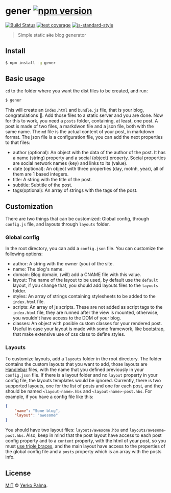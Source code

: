 # gener [![npm version](https://img.shields.io/npm/v/gener.svg?style=flat-square)](https://www.npmjs.com/package/gener) 
[![Build Status](https://img.shields.io/travis/YerkoPalma/gener/master.svg?style=flat-square)](https://travis-ci.org/YerkoPalma/gener) [![test coverage](https://img.shields.io/codecov/c/github/yerkopalma/gener/master.svg?style=flat-square)](https://codecov.io/github/yerkopalma/gener) [![js-standard-style](https://img.shields.io/badge/code%20style-standard-brightgreen.svg?style=flat-square)](https://github.com/feross/standard)

> Simple static ~~site~~ blog generator

## Install

```bash
$ npm install -g gener
```

## Basic usage

`cd` to the folder where you want the dist files to be created, and run:

```bash
$ gener
```

This will create an `index.html` and `bundle.js` file, that is your blog, congratulations :tada:. Add those files to a static server and you are done.
Now for this to work, you need a `posts` folder, containing, at least, one post. A post is made of two files, a markdwon file and a json file, both with the same name.
The `md` file is the actual content of your post, in markdown format. The json file is a configuration file, you can add the next properties to that files:

- author (optional): An object with the data of the author of the post. It has a name (string) property and a social (object) property. Social properties are social network names (key) and links to its (value).
- date (optional): An object with three properties (day, motnh, year), all of them are 1 based integers.
- title: A string with the title of the post.
- subtitle: Subtitle of the post.
- tags(optional): An array of strings with the tags of the post.

## Customization

There are two things that can be customized: Global config, through `config.js` file, and layouts through `layouts` folder.

### Global config

In the root directory, you can add a `config.json` file. You can customize the following options:

- author: A string with the owner (you) of the site.
- name: The blog's name.
- domain: Blog domain, (will) add a CNAME file with this value.
- layout: The name of the layout to be used, by default use the `default` layout, if you change that, you should add layouts files to the `layouts` folder.
- styles: An array of strings containing stylesheets to be added to the `index.html` file.
- scripts: An array of js scripts. These are not added as script tags to the `index.html` file, they are runned after the view is mounted, otherwise, you wouldn't have access to the DOM of your blog.
- classes: An object with posible custom classes for your rendered post. Useful in case your layout is made with some framework, like [bootstrap](http://getbootstrap.com/), that make extensive use of css class to define styles.

### Layouts

To customize layouts, add a `layouts` folder in the root directory. The folder contains the custom layouts that you want to add, those layouts are [Handlebar](http://handlebarsjs.com/) files, with the name that you defined previously in your `config.json` file.
If there is a layout folder and no `layout` property in your config file, the layouts templates would be ignored.
Currently, there is two supported layouts, one for the list of posts and one for each post, and they should be named `<layout-name>.hbs` and `<layout-name>-post.hbs`.
For example, if you have a config file like this:

```json
{
    "name": "Some blog",
    "layout": "awesome"
}
```

You should have two layout files: `layouts/awesome.hbs` and `layouts/awesome-post.hbs`. Also, keep in mind that the post layout have access to each post config property and to a `content` property, with the html of your post, so you must [use triple braces](http://handlebarsjs.com/#html-escaping), and the main layout have access to the properties of the global config file and a `posts` property which is an array with the posts info.


## License

[MIT](/license) © [Yerko Palma](https://github.com/YerkoPalma).
